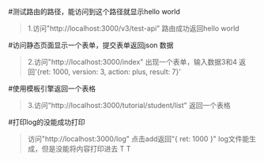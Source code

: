 #测试路由的路径，能访问到这个路径就显示hello world 
>1.访问"http://localhost:3000/v3/test-api" 路由成功返回hello world

#访问静态页面显示一个表单，提交表单返回json 数据
>2.访问"http://localhost:3000/index" 出现一个表单，输入数据3和4 返回'{ret: 1000, version: 3, action: plus, result: 7}'

#使用模板引擎返回一个表格
>3.访问"http://localhost:3000/tutorial/student/list" 返回一个表格

#打印log的没能成功打印
>访问"http://localhost:3000/log" 点击add返回"{ ret: 1000 }" log文件能生成，但是没能将内容打印进去  T T